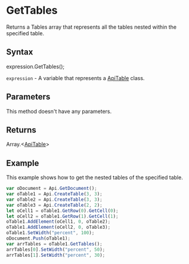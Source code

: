 # GetTables

Returns a Tables array that represents all the tables nested within the specified table.

## Syntax

expression.GetTables();

`expression` - A variable that represents a [ApiTable](../ApiTable.md) class.

## Parameters

This method doesn't have any parameters.

## Returns

Array.<[ApiTable](../../ApiTable/ApiTable.md)>

## Example

This example shows how to get the nested tables of the specified table.

```javascript
var oDocument = Api.GetDocument();
var oTable1 = Api.CreateTable(3, 3);
var oTable2 = Api.CreateTable(3, 3);
var oTable3 = Api.CreateTable(2, 2);
let oCell1 = oTable1.GetRow(0).GetCell(0);
let oCell2 = oTable1.GetRow(1).GetCell(1);
oTable1.AddElement(oCell1, 0, oTable2);
oTable1.AddElement(oCell2, 0, oTable3);
oTable1.SetWidth("percent", 100);
oDocument.Push(oTable1);
var arrTables = oTable1.GetTables();
arrTables[0].SetWidth("percent", 50);
arrTables[1].SetWidth("percent", 30);
```
